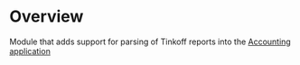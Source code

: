 # Overview

Module that adds support for parsing of Tinkoff reports into the [Accounting application](https://github.com/vitalyzotov/accounting)
